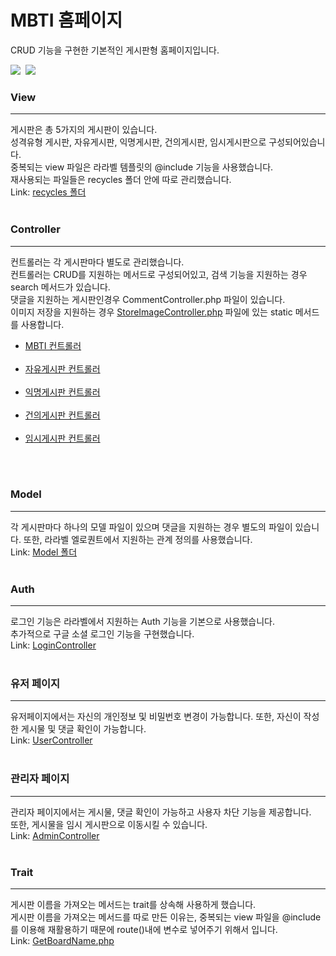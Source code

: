 <h1>MBTI 홈페이지</h1>
CRUD 기능을 구현한 기본적인 게시판형 홈페이지입니다.

<img src="https://img.shields.io/badge/php-3766AB?style=flat-square&logo=php&logoColor=white"/>&nbsp;
<img src="https://img.shields.io/badge/laravel-850000?style=flat-square&logo=laravel&logoColor=white"/>&nbsp;
<br>
<h3>View</h3>
<hr/>
<div>
    게시판은 총 5가지의 게시판이 있습니다.<br>
    성격유형 게시판, 자유게시판, 익명게시판, 건의게시판, 임시게시판으로 구성되어있습니다.<br>
    <div>
    중복되는 view 파일은 라라벨 템플릿의 @include 기능을 사용했습니다.<br>
    재사용되는 파일들은 recycles 폴더 안에 따로 관리했습니다.<br>
    Link: <a href="https://github.com/sungjun-ever/Mbti/tree/master/resources/views/recycles">recycles 폴더</a>
</div>
</div>
<br>
<h3>Controller</h3>
<hr/>
<div>
컨트롤러는 각 게시판마다 별도로 관리했습니다.<br>
컨트롤러는 CRUD를 지원하는 메서드로 구성되어있고, 검색 기능을 지원하는 경우 search 메서드가 있습니다.<br>
댓글을 지원하는 게시판인경우 CommentController.php 파일이 있습니다.<br>
이미지 저장을 지원하는 경우 <a href="https://github.com/sungjun-ever/Mbti/blob/master/app/Http/Controllers/StoreImageController.php">StoreImageController.php</a> 파일에 있는 static 메서드를 사용합니다.
<p>
<ul>
<li><a href="https://github.com/sungjun-ever/Mbti/blob/master/app/Http/Controllers/Mbti">MBTI 컨트롤러</a></li><br>
<li><a href="https://github.com/sungjun-ever/Mbti/tree/master/app/Http/Controllers/Free">자유게시판 컨트롤러</a></li><br>
<li><a href="https://github.com/sungjun-ever/Mbti/tree/master/app/Http/Controllers/Anonymous">익명게시판 컨트롤러</a></li><br>
<li><a href="https://github.com/sungjun-ever/Mbti/tree/master/app/Http/Controllers/Suggest">건의게시판 컨트롤러</a></li><br>
<li><a href="https://github.com/sungjun-ever/Mbti/blob/master/app/Http/Controllers/TempController.php">임시게시판 컨트롤러</a></li><br>
</ul>
</p>
</div>
<br>
<h3>Model</h3>
<hr/>
<div>
각 게시판마다 하나의 모델 파일이 있으며 댓글을 지원하는 경우 별도의 파일이 있습니다.
또한, 라라벨 엘로퀀트에서 지원하는 관계 정의를 사용했습니다.<br>
Link: <a href="https://github.com/sungjun-ever/Mbti/tree/master/app/Models">Model 폴더</a>
</div>
<br>
<h3>Auth</h3>
<hr/>
<div>
로그인 기능은 라라벨에서 지원하는 Auth 기능을 기본으로 사용했습니다.<br>
추가적으로 구글 소셜 로그인 기능을 구현했습니다.<br>
Link: 
<a href="https://github.com/sungjun-ever/Mbti/blob/master/app/Http/Controllers/Auth/LoginController.php">LoginController</a>
</div>
<br>
<h3>유저 페이지</h3>
<hr/>
<div>
유저페이지에서는 자신의 개인정보 및 비밀번호 변경이 가능합니다. 또한, 자신이 작성한 게시물 및 댓글 확인이 가능합니다.<br>
Link: 
<a href="https://github.com/sungjun-ever/Mbti/blob/master/app/Http/Controllers/UserController.php">UserController</a>
</div>
<br>
<h3>관리자 페이지</h3>
<hr/>
<div>
관리자 페이지에서는 게시물, 댓글 확인이 가능하고 사용자 차단 기능을 제공합니다.<br>
또한, 게시물을 임시 게시판으로 이동시킬 수 있습니다.<br>
Link: <a href="https://github.com/sungjun-ever/Mbti/tree/master/app/Http/Controllers/Admin">AdminController</a>
</div>
<br>
<h3>Trait</h3>
<hr/>
<div>
게시판 이름을 가져오는 메서드는 trait를 상속해 사용하게 했습니다.<br>
게시판 이름을 가져오는 메서드를 따로 만든 이유는, 중복되는 view 파일을 @include를 이용해 재활용하기 때문에 
route()내에 변수로 넣어주기 위해서 입니다.<br>
Link: <a href="https://github.com/sungjun-ever/Mbti/blob/master/app/Http/Func/GetBoardName.php">GetBoardName.php</a>
</div>
